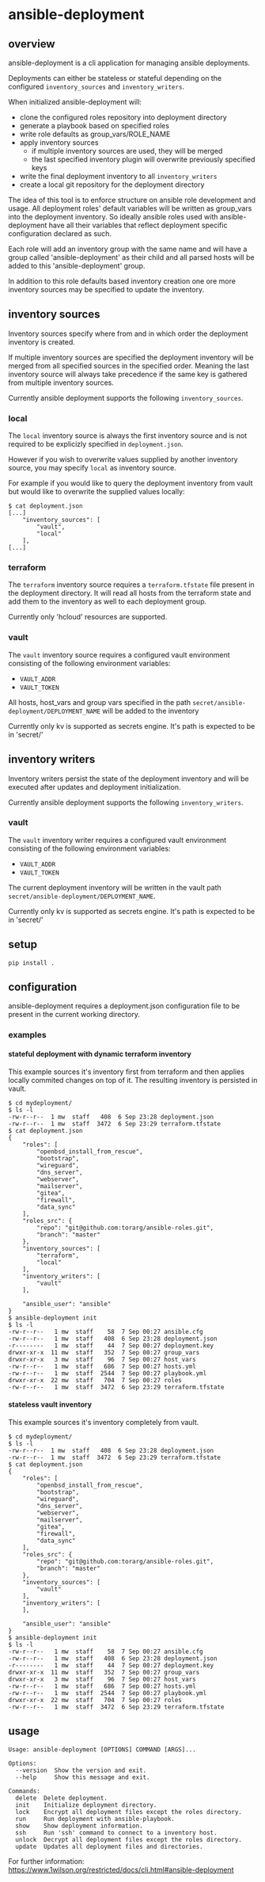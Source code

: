 # ansible-deployment

## overview
ansible-deployment is a cli application for managing ansible deployments.

Deployments can either be stateless or stateful depending on the configured
``inventory_sources`` and ``inventory_writers``.

When initialized ansible-deployment will:
- clone the configured roles repository into deployment directory
- generate a playbook based on specified roles
- write role defaults as group_vars/ROLE_NAME
- apply inventory sources
    - if multiple inventory sources are used, they will be merged
    - the last specified inventory plugin will overwrite previously specified keys
- write the final deployment inventory to all ``inventory_writers``
- create a local git repository for the deployment directory

The idea of this tool is to enforce structure on ansible role development
and usage. All deployment roles' default variables will be written
as group_vars into the deployment inventory. So ideally ansible roles
used with ansible-deployment have all their variables that reflect
deployment specific configuration declared as such.

Each role will add an inventory group with the same name and will have 
a group called 'ansible-deployment' as their child and all parsed hosts
will be added to this 'ansible-deployment' group.

In addition to this role defaults based inventory creation one ore more 
inventory sources may be specified to update the inventory.


## inventory sources
Inventory sources specify where from and in which order the deployment
inventory is created.

If multiple inventory sources are specified the deployment inventory will
be merged from all specified sources in the specified order. Meaning the last
inventory source will always take precedence if the same key is gathered
from multiple inventory sources.

Currently ansible deployment supports the following ``inventory_sources``.


### local
The ``local`` inventory source is always the first inventory source and 
is not required to be explicizly specified in ``deployment.json``.

However if you wish to overwrite values supplied by another inventory source,
you may specify ``local`` as inventory source.

For example if you would like to query the deployment inventory from vault
but would like to overwrite the supplied values locally:
```
$ cat deployment.json
[...]
    "inventory_sources": [
        "vault",
        "local"
    ],
[...]
```


### terraform
The ``terraform`` inventory source requires a ``terraform.tfstate`` file
present in the deployment directory. It will read all hosts from the
terraform state and add them to the inventory as well to each deployment
group.

Currently only 'hcloud' resources are supported.


### vault
The ``vault`` inventory source requires a configured vault environment
consisting of the following environment variables:
- ``VAULT_ADDR``
- ``VAULT_TOKEN``

All hosts, host_vars and group vars specified in the path
``secret/ansible-deployment/DEPLOYMENT_NAME`` will be added to the inventory

Currently only kv is supported as secrets engine. It's path is expected to be 
in 'secret/' 


## inventory writers
Inventory writers persist the state of the deployment inventory and will be 
executed after updates and deployment initialization.

Currently ansible deployment supports the following ``inventory_writers``.


### vault
The ``vault`` inventory writer requires a configured vault environment
consisting of the following environment variables:
- ``VAULT_ADDR``
- ``VAULT_TOKEN``

The current deployment inventory will be written in the vault path
``secret/ansible-deployment/DEPLOYMENT_NAME``.

Currently only kv is supported as secrets engine. It's path is expected to be 
in 'secret/' 


## setup

```
pip install .
```

## configuration

ansible-deployment requires a deployment.json configuration file
to be present in the current working directory.

### examples


#### stateful deployment with dynamic terraform inventory
This example sources it's inventory first from terraform and then applies
locally commited changes on top of it. The resulting inventory is persisted
in vault.

```
$ cd mydeployment/
$ ls -l
-rw-r--r--  1 mw  staff   408  6 Sep 23:28 deployment.json
-rw-r--r--  1 mw  staff  3472  6 Sep 23:29 terraform.tfstate
$ cat deployment.json
{
    "roles": [
        "openbsd_install_from_rescue",
        "bootstrap",
        "wireguard",
        "dns_server",
        "webserver",
        "mailserver",
        "gitea",
        "firewall",
        "data_sync"
    ],
    "roles_src": {
        "repo": "git@github.com:torarg/ansible-roles.git",
        "branch": "master"
    },
    "inventory_sources": [
        "terraform",
        "local"
    ],
    "inventory_writers": [
        "vault"
    ],

    "ansible_user": "ansible"
}
$ ansible-deployment init
$ ls -l
-rw-r--r--   1 mw  staff    58  7 Sep 00:27 ansible.cfg
-rw-r--r--   1 mw  staff   408  6 Sep 23:28 deployment.json
-r--------   1 mw  staff    44  7 Sep 00:27 deployment.key
drwxr-xr-x  11 mw  staff   352  7 Sep 00:27 group_vars
drwxr-xr-x   3 mw  staff    96  7 Sep 00:27 host_vars
-rw-r--r--   1 mw  staff   686  7 Sep 00:27 hosts.yml
-rw-r--r--   1 mw  staff  2544  7 Sep 00:27 playbook.yml
drwxr-xr-x  22 mw  staff   704  7 Sep 00:27 roles
-rw-r--r--   1 mw  staff  3472  6 Sep 23:29 terraform.tfstate
```

#### stateless vault inventory
This example sources it's inventory completely from vault.

```
$ cd mydeployment/
$ ls -l
-rw-r--r--  1 mw  staff   408  6 Sep 23:28 deployment.json
-rw-r--r--  1 mw  staff  3472  6 Sep 23:29 terraform.tfstate
$ cat deployment.json
{
    "roles": [
        "openbsd_install_from_rescue",
        "bootstrap",
        "wireguard",
        "dns_server",
        "webserver",
        "mailserver",
        "gitea",
        "firewall",
        "data_sync"
    ],
    "roles_src": {
        "repo": "git@github.com:torarg/ansible-roles.git",
        "branch": "master"
    },
    "inventory_sources": [
        "vault"
    ],
    "inventory_writers": [
    ],

    "ansible_user": "ansible"
}
$ ansible-deployment init
$ ls -l
-rw-r--r--   1 mw  staff    58  7 Sep 00:27 ansible.cfg
-rw-r--r--   1 mw  staff   408  6 Sep 23:28 deployment.json
-r--------   1 mw  staff    44  7 Sep 00:27 deployment.key
drwxr-xr-x  11 mw  staff   352  7 Sep 00:27 group_vars
drwxr-xr-x   3 mw  staff    96  7 Sep 00:27 host_vars
-rw-r--r--   1 mw  staff   686  7 Sep 00:27 hosts.yml
-rw-r--r--   1 mw  staff  2544  7 Sep 00:27 playbook.yml
drwxr-xr-x  22 mw  staff   704  7 Sep 00:27 roles
-rw-r--r--   1 mw  staff  3472  6 Sep 23:29 terraform.tfstate
```

## usage

```
Usage: ansible-deployment [OPTIONS] COMMAND [ARGS]...

Options:
  --version  Show the version and exit.
  --help     Show this message and exit.

Commands:
  delete  Delete deployment.
  init    Initialize deployment directory.
  lock    Encrypt all deployment files except the roles directory.
  run     Run deployment with ansible-playbook.
  show    Show deployment information.
  ssh     Run 'ssh' command to connect to a inventory host.
  unlock  Decrypt all deployment files except the roles directory.
  update  Updates all deployment files and directories.
```

For further information: https://www.1wilson.org/restricted/docs/cli.html#ansible-deployment
